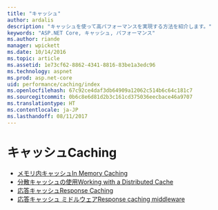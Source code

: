 ```yaml
---
title: "キャッシュ"
author: ardalis
description: "キャッシュを使って高パフォーマンスを実現する方法を紹介します。"
keywords: "ASP.NET Core, キャッシュ, パフォーマンス"
ms.author: riande
manager: wpickett
ms.date: 10/14/2016
ms.topic: article
ms.assetid: 1e73cf62-8862-4341-8816-83be1a3edc96
ms.technology: aspnet
ms.prod: asp.net-core
uid: performance/caching/index
ms.openlocfilehash: 67c92ce4daf3db64909a12062c514b6c64c181c7
ms.sourcegitcommit: 0b6c8e6d81d2b3c161cd375036eecbace46a9707
ms.translationtype: HT
ms.contentlocale: ja-JP
ms.lasthandoff: 08/11/2017
---
```

# <a name="caching"></a><span data-ttu-id="82718-104">キャッシュ</span><span class="sxs-lookup"><span data-stu-id="82718-104">Caching</span></span>

* [<span data-ttu-id="82718-105">メモリ内キャッシュ</span><span class="sxs-lookup"><span data-stu-id="82718-105">In Memory Caching</span></span>](memory.md)
* [<span data-ttu-id="82718-106">分散キャッシュの使用</span><span class="sxs-lookup"><span data-stu-id="82718-106">Working with a Distributed Cache</span></span>](distributed.md)
* [<span data-ttu-id="82718-107">応答キャッシュ</span><span class="sxs-lookup"><span data-stu-id="82718-107">Response Caching</span></span>](response.md)
* [<span data-ttu-id="82718-108">応答キャッシュ ミドルウェア</span><span class="sxs-lookup"><span data-stu-id="82718-108">Response caching middleware</span></span>](middleware.md)
